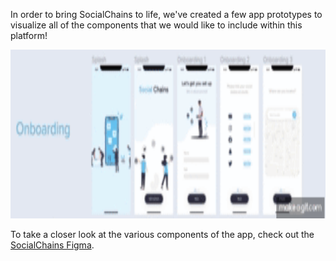 In order to bring SocialChains to life, we've created a few app prototypes to visualize all of the components that we would like to include within this platform!

<p align="center">
  <img src="Images/Prototypes.gif" width="900" height="270"/>
</p>

To take a closer look at the various components of the app, check out the [SocialChains Figma](https://www.figma.com/file/7yqy3X9GDpoeHaCXAtrTO9/SocialChains?node-id=0%3A1).
